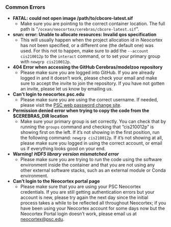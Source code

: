 
  
### Common Errors
* **FATAL: could not open image /path/to/cbcore-latest.sif**
   * Make sure you are pointing to the correct container location. The full path is “`/ocean/neocortex/cerebras/cbcore-latest.sif`".
* **srun: error: Unable to allocate resources: Invalid qos specification**
   * This will usually happen when the project allocation id in Neocortex has not been specified, or a different one (the default one) was used. For this not to happen, make sure to add the `--account cis210012p` to the `interact` command, or to set your primary group with `newgrp cis210012p`.
* **404 Error when accessing the GitHub Cerebras/modelzoo repository**
   * Please make sure you are logged into GitHub. If you are already logged in and it doesn’t work, please check your email and make sure to accept the invite to join the repository. If you have not gotten an invite, please let us know by emailing us.
* **Can't login to neocortex.psc.edu**
   * Please make sure you are using the correct username. If needed, please visit the [PSC web password change site](https://apr.psc.edu/).
* **Permission denied error when trying to copy the code from the $CEREBRAS_DIR location**
   * Make sure your primary group is set correctly. You can check that by running the `groups` command and checking that “cis210012p” is showing first on the left. If it’s not showing in the first position, run the following command: `newgrp cis210012p`. If it’s not showing at all, please make sure you logged in using the correct account, or email us if everything looks good on your end.
* **Warning!** ***HDF5 library version mismatched error***
   * Please make sure you are trying to run the code using the software environment inside the container and that you are not using any other external software stacks, such as an external module or Conda environment.
* **Can’t login to the Neocortex portal page**
   * Please make sure that you are using your PSC Neocortex credentials. If you are still getting authentication errors but your account is new, please try again the next day since the initial process takes a while to be reflected all throughout Neocortex; if you have been using your Neocortex account for some days now but the Neocortex Portal login doesn’t work, please email us at neocortex@psc.edu.

